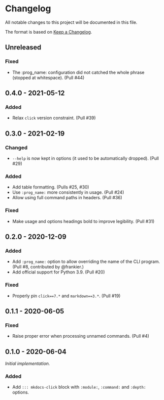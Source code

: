 # Changelog

All notable changes to this project will be documented in this file.

The format is based on [Keep a Changelog](https://keepachangelog.com/en/1.0.0/).

## Unreleased

### Fixed

- The :prog_name: configuration did not catched the whole phrase (stopped at whitespace). (Pull #44)

## 0.4.0 - 2021-05-12

### Added

- Relax `click` version constraint. (Pull #39)

## 0.3.0 - 2021-02-19

### Changed

- `--help` is now kept in options (it used to be automatically dropped). (Pull #29)

### Added

- Add table formatting. (Pulls #25, #30)
- Use `:prog_name:` more consistently in usage. (Pull #24)
- Allow using full command paths in headers. (Pull #36)

### Fixed

- Make usage and options headings bold to improve legibility. (Pull #31)

## 0.2.0 - 2020-12-09

### Added

- Add `:prog_name:` option to allow overriding the name of the CLI program. (Pull #8, contributed by @frankier.)
- Add official support for Python 3.9. (Pull #20)

### Fixed

- Properly pin `click==7.*` and `markdown==3.*`. (Pull #19)

## 0.1.1 - 2020-06-05

### Fixed

- Raise proper error when processing unnamed commands. (Pull #4)

## 0.1.0 - 2020-06-04

_Initial implementation._

### Added

- Add `::: mkdocs-click` block with `:module:`, `:command:` and `:depth:` options.
